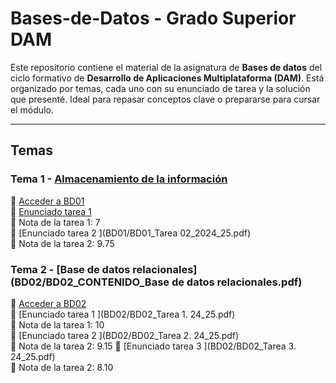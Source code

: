 # Bases-de-Datos - Grado Superior DAM

Este repositorio contiene el material de la asignatura de **Bases de datos** del ciclo formativo de **Desarrollo de Aplicaciones Multiplataforma (DAM)**. Está organizado por temas, cada uno con su enunciado de tarea y la solución que presenté. Ideal para repasar conceptos clave o prepararse para cursar el módulo.

---

## Temas

### Tema 1 - [Almacenamiento de la información](BD01/BD01_CONTENIDO.pdf)  
📁 [Acceder a BD01](BD01)  
📝 [Enunciado tarea 1 ](BD01/BD01_Tarea01_2024_25.pdf)  
📝 Nota de la tarea 1: 7  
📝 [Enunciado tarea 2 ](BD01/BD01_Tarea 02_2024_25.pdf)  
📝 Nota de la tarea 2: 9.75

### Tema 2 - [Base de datos relacionales](BD02/BD02_CONTENIDO_Base de datos relacionales.pdf)  
📁 [Acceder a BD02](BD02)  
📝 [Enunciado tarea 1 ](BD02/BD02_Tarea 1. 24_25.pdf)  
📝 Nota de la tarea 1: 10  
📝 [Enunciado tarea 2 ](BD02/BD02_Tarea 2. 24_25.pdf)  
📝 Nota de la tarea 2: 9.15
📝 [Enunciado tarea 3 ](BD02/BD02_Tarea 3. 24_25.pdf)  
📝 Nota de la tarea 2: 8.10

